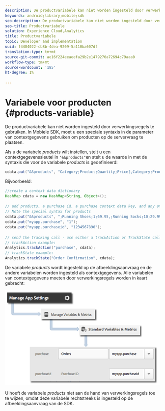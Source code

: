 ```yaml
---
description: De productvariabele kan niet worden ingesteld door verwerkingsregels te gebruiken. In Mobiele SDK, moet u een speciale syntaxis in de parameter van contextgegevens gebruiken om producten op de servervraag te plaatsen.
keywords: android;library;mobile;sdk
seo-description: De productvariabele kan niet worden ingesteld door verwerkingsregels te gebruiken. In Mobiele SDK, moet u een speciale syntaxis in de parameter van contextgegevens gebruiken om producten op de servervraag te plaatsen.
seo-title: Productvariabele
solution: Experience Cloud,Analytics
title: Productvariabele
topic: Developer and implementation
uuid: f4484022-cb8b-4dea-9209-5a110ba607df
translation-type: tm+mt
source-git-commit: ae16f224eeaeefa29b2e1479270a72694c79aaa0
workflow-type: tm+mt
source-wordcount: '185'
ht-degree: 1%

---
```



# Variabele voor producten {#products-variable}

De productvariabele kan niet worden ingesteld door verwerkingsregels te gebruiken. In Mobiele SDK, moet u een speciale syntaxis in de parameter van contextgegevens gebruiken om producten op de servervraag te plaatsen.

Als u de variabele *products* wilt instellen, stelt u een contextgegevenssleutel in `"&&products"`en stelt u de waarde in met de syntaxis die voor de variabele *products* is gedefinieerd:

```java
cdata.put("&&products", "Category;Product;Quantity;Price[,Category;Product;Quantity;Price]");
```

Bijvoorbeeld:

```java
//create a context data dictionary 
HashMap cdata = new HashMap<String, Object>(); 
 
// add products, a purchase id, a purchase context data key, and any other data you want to collect. 
// Note the special syntax for products 
cdata.put("&&products", ";Running Shoes;1;69.95,;Running Socks;10;29.99"); 
cdata.put("myapp.purchase", "1"); 
cdata.put("myapp.purchaseid", "1234567890"); 
 
// send the tracking call - use either a trackAction or TrackState call. 
// trackAction example: 
Analytics.trackAction("purchase", cdata); 
// trackState example: 
Analytics.trackState("Order Confirmation", cdata);
```

De variabele *products* wordt ingesteld op de afbeeldingsaanvraag en de andere variabelen worden ingesteld als contextgegevens. Alle variabelen van contextgegevens moeten door verwerkingsregels worden in kaart gebracht:

![](assets/map-products.png)

U hoeft de variabele *products* niet aan de hand van verwerkingsregels toe te wijzen, omdat deze variabele rechtstreeks is ingesteld op de afbeeldingsaanvraag van de SDK.
